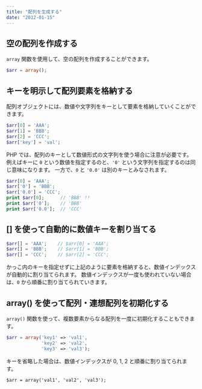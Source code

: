 ```yaml
---
title: "配列を生成する"
date: "2012-01-15"
---
```


空の配列を作成する
----

`array` 関数を使用して、空の配列を作成することができます。

~~~ php
$arr = array();
~~~


キーを明示して配列要素を格納する
----

配列オブジェクトには、数値や文字列をキーとして要素を格納していくことができます。

~~~ php
$arr[0] = 'AAA';
$arr[1] = 'BBB';
$arr[2] = 'CCC';
$arr['key'] = 'val';
~~~

PHP では、配列のキーとして数値形式の文字列を使う場合に注意が必要です。
例えばキーに `0` という数値を指定するのと、`'0'` という文字列を指定するのは同じ意味になります。
一方で、`0` と `'0.0'` は別のキーとみなされます。

~~~ php
$arr[0] = 'AAA';
$arr['0'] = 'BBB';
$arr['0.0'] = 'CCC';
print $arr[0];      // 'BBB' !!
print $arr['0'];    // 'BBB'
print $arr['0.0'];  // 'CCC'
~~~


[] を使って自動的に数値キーを割り当てる
----

~~~ php
$arr[] = 'AAA';    // $arr[0] = 'AAA';
$arr[] = 'BBB';    // $arr[1] = 'BBB';
$arr[] = 'CCC';    // $arr[2] = 'CCC';
~~~

かっこ内のキーを指定せずに上記のように要素を格納すると、数値インデックスが自動的に割り当てられます。
数値インデックスが一度も使われていない場合は、`0` から順番に割り当てられていきます。


array() を使って配列・連想配列を初期化する
----

`array()` 関数を使って、複数要素からなる配列を一度に初期化することもできます。

~~~ php
$arr = array('key1' => 'val1',
             'key2' => 'val2',
             'key3' => 'val3');
~~~

キーを省略した場合は、数値インデックスが 0, 1, 2 と順番に割り当てられます。

~~~
$arr = array('val1', 'val2', 'val3');
~~~

